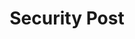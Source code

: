 ---
layout: "writing_by_category_security"
category: "Security"
permalink: "/writing/category/security/"
header-img: "assets/owner/hero/archive-bg.jpg"
header-video: "assets/video/metrix2.mp4"
title: "Security Post"
---